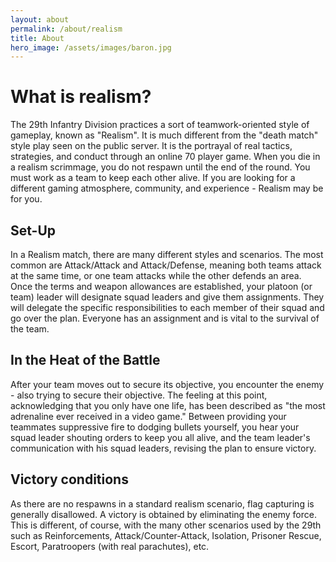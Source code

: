 ```yaml
---
layout: about
permalink: /about/realism
title: About
hero_image: /assets/images/baron.jpg
---
```

# What is realism?

The 29th Infantry Division practices a sort of teamwork-oriented style of gameplay, known as "Realism". It is much different from the "death match" style play seen on the public server. It is the portrayal of real tactics, strategies, and conduct through an online 70 player game. When you die in a realism scrimmage, you do not respawn until the end of the round. You must work as a team to keep each other alive. If you are looking for a different gaming atmosphere, community, and experience - Realism may be for you.

## Set-Up

In a Realism match, there are many different styles and scenarios. The most common are Attack/Attack and Attack/Defense, meaning both teams attack at the same time, or one team attacks while the other defends an area. Once the terms and weapon allowances are established, your platoon (or team) leader will designate squad leaders and give them assignments. They will delegate the specific responsibilities to each member of their squad and go over the plan. Everyone has an assignment and is vital to the survival of the team.

## In the Heat of the Battle

After your team moves out to secure its objective, you encounter the enemy - also trying to secure their objective. The feeling at this point, acknowledging that you only have one life, has been described as "the most adrenaline ever received in a video game." Between providing your teammates suppressive fire to dodging bullets yourself, you hear your squad leader shouting orders to keep you all alive, and the team leader's communication with his squad leaders, revising the plan to ensure victory.

## Victory conditions

As there are no respawns in a standard realism scenario, flag capturing is generally disallowed. A victory is obtained by eliminating the enemy force. This is different, of course, with the many other scenarios used by the 29th such as Reinforcements, Attack/Counter-Attack, Isolation, Prisoner Rescue, Escort, Paratroopers (with real parachutes), etc. 
